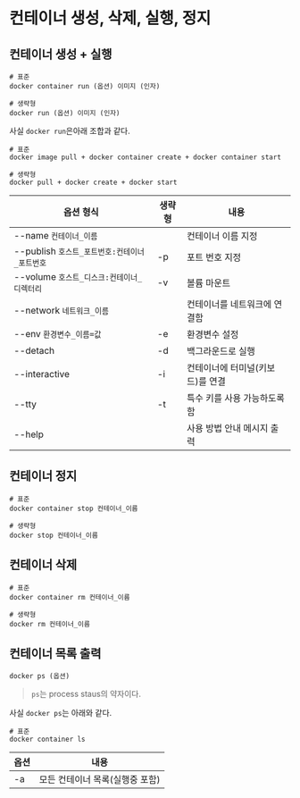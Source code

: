 # 컨테이너 생성, 삭제, 실행, 정지
## 컨테이너 생성 + 실행
```docker
# 표준
docker container run (옵션) 이미지 (인자)
```

```docker
# 생략형
docker run (옵션) 이미지 (인자)
```

사실 `docker run`은아래 조합과 같다.

```docker
# 표준
docker image pull + docker container create + docker container start
```

```docker
# 생략형
docker pull + docker create + docker start
```

|옵션 형식|생략형|내용|
|---|---|---|
|--name `컨테이너_이름`||컨테이너 이름 지정|
|--publish `호스트_포트번호:컨테이너_포트번호`|-p|포트 번호 지정|
|--volume `호스트_디스크:컨테이너_디렉터리`|-v|볼륨 마운트|
|--network `네트워크_이름`||컨테이너를 네트워크에 연결함|
|--env `환경변수_이름=값`|-e|환경변수 설정|
|--detach|-d|백그라운드로 실행|
|--interactive|-i|컨테이너에 터미널(키보드)를 연결|
|--tty|-t|특수 키를 사용 가능하도록 함|
|--help||사용 방법 안내 메시지 출력|

## 컨테이너 정지
```docker
# 표준
docker container stop 컨테이너_이름
```

```docker
# 생략형
docker stop 컨테이너_이름
```

## 컨테이너 삭제
```docker
# 표준
docker container rm 컨테이너_이름
```

```docker
# 생략형
docker rm 컨테이너_이름
```

## 컨테이너 목록 출력
```docker
docker ps (옵션)
```
> `ps`는 process staus의 약자이다.

사실 `docker ps`는 아래와 같다.
```docker
# 표준
docker container ls
```
|옵션|내용|
|---|---|
|-a|모든 컨테이너 목록(실행중 포함)|